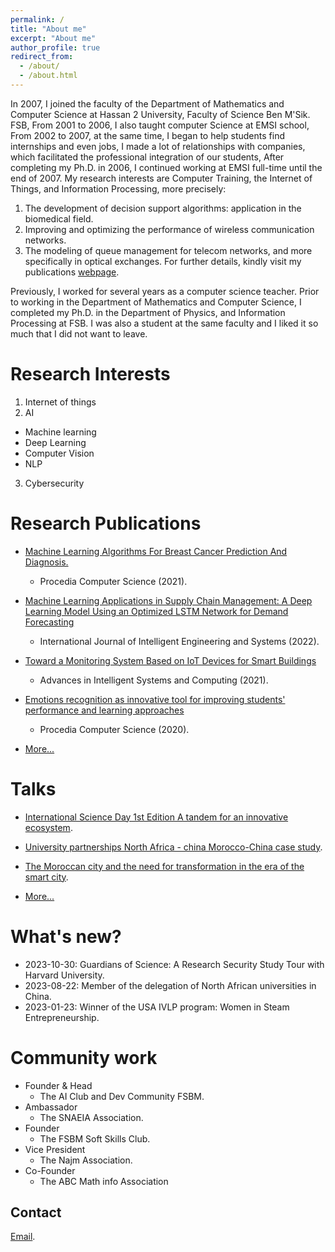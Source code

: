 ```yaml
---
permalink: /
title: "About me"
excerpt: "About me"
author_profile: true
redirect_from: 
  - /about/
  - /about.html
---
```

In 2007, I joined the faculty of the Department of Mathematics and Computer Science at Hassan 2 University, Faculty of Science Ben M'Sik. FSB, From 2001 to 2006, I also taught computer Science at EMSI school, From 2002 to 2007, at the same time, I began to help students find internships and even jobs, I made a lot of relationships with companies, which facilitated the professional integration of our students, After completing my Ph.D. in 2006, I continued working at EMSI full-time until the end of 2007. My research interests are Computer Training, the Internet of Things, and Information Processing, more precisely:
1. The development of decision support algorithms: application in the biomedical field.
2. Improving and optimizing the performance of wireless communication networks.
3. The modeling of queue management for telecom networks, and more specifically in optical exchanges.
For further details, kindly visit my publications [webpage](publications/).

Previously, I worked for several years as a computer science teacher. Prior to working in the Department of Mathematics and Computer Science, I completed my Ph.D. in the Department of Physics, and Information Processing at FSB. I was also a student at the same faculty and I liked it so much that I did not want to leave.

Research Interests
======
1. Internet of things
2. AI
  * Machine learning
  * Deep Learning
  * Computer Vision
  * NLP
3. Cybersecurity

Research Publications
======

* [ Machine Learning Algorithms For Breast Cancer Prediction And Diagnosis.](https://www.sciencedirect.com/science/article/pii/S1877050921014629)
  * Procedia Computer Science (2021).

* [Machine Learning Applications in Supply Chain Management: A Deep Learning Model Using an Optimized LSTM Network for Demand Forecasting](https://ieeexplore.ieee.org/document/9872903)
  * International Journal of Intelligent Engineering and Systems
(2022).

* [Toward a Monitoring System Based on IoT Devices for Smart Buildings](https://link.springer.com/chapter/10.1007/978-981-15-6048-4_25)
  * Advances in Intelligent Systems and Computing (2021).

* [Emotions recognition as innovative tool for improving students' performance and learning approaches](https://www.sciencedirect.com/science/article/pii/S1877050920317865)
  * Procedia Computer Science (2020).

* [More...](/publications)

Talks
======

* [International Science Day 1st Edition A tandem for an innovative ecosystem](https://drive.google.com/file/d/1Jn6MA2IUP4XY9WXW04t1FjIYcx9h-s4f/view?usp=sharing).

* [University partnerships North Africa - china  Morocco-China case study](https://docs.google.com/presentation/d/1lzRWklawt3FaRmkiNUn7bEPuUSzW2Cpi/edit?usp=sharing&ouid=112245005000782117088&rtpof=true&sd=true).

* [The Moroccan city and the need for transformation in the era of the smart city](https://drive.google.com/file/d/1wpPF39CWVEg-QXyMa21XUicffiHEct6H/view?usp=sharing).

* [More...](/talks)

What's new?
======

* 2023-10-30: Guardians of Science: A Research Security Study Tour with Harvard University.
* 2023-08-22: Member of the delegation of North African universities in China.
* 2023-01-23: Winner of the USA IVLP program: Women in Steam Entrepreneurship.

Community work
====
* Founder & Head
  * The AI ​​Club and Dev Community FSBM.
* Ambassador 
  * The SNAEIA Association.
* Founder
  * The FSBM Soft Skills Club.
* Vice President
  * The Najm Association.
* Co-Founder
  * The ABC Math info Association

Contact
------
[Email](mailto:sanaa.elfilali@univh2c.ma).
